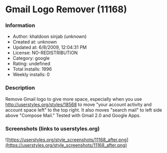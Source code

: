 # Gmail Logo Remover (11168)

### Information
- Author: khaldoon sinjab (unknown)
- Created at: unknown
- Updated at: 6/8/2009, 12:04:31 PM
- License: NO-REDISTRIBUTION
- Category: google
- Rating: undefined
- Total installs: 1996
- Weekly installs: 0


### Description
Remove Gmail logo to give more space, especially when you use http://userstyles.org/styles/18568 to move "your
account activity and account space left" to the top right. It also moves "search mail" to left side above "Compose Mail." Tested with Gmail 2.0 and Google Apps.


### Screenshots (links to userstyles.org)
![https://userstyles.org/style_screenshots/11168_after.png](https://userstyles.org/style_screenshots/11168_after.png)


